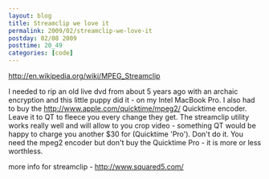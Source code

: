 ```yaml
---
layout: blog
title: Streamclip we love it
permalink: 2009/02/streamclip-we-love-it
postday: 02/08 2009
posttime: 20_49
categories: [code]
---
```


<p><a href="http://en.wikipedia.org/wiki/MPEG_Streamclip">http://en.wikipedia.org/wiki/MPEG_Streamclip</a></p>
<p>I needed to rip an old live dvd from about 5 years ago with an archaic encryption and this little puppy did it - on my Intel MacBook Pro. I also had to buy the <a href="http://www.apple.com/quicktime/mpeg2/">http://www.apple.com/quicktime/mpeg2/</a> Quicktime encoder. Leave it to QT to fleece you every change they get. The streamclip utility works really well and will allow to you crop video - something QT would be happy to charge you another $30 for (Quicktime &#039;Pro&#039;). Don&#039;t do it. You need the mpeg2 encoder but don&#039;t buy the Quicktime Pro - it is more or less worthless.</p>
<p>more info for streamclip - <a href="http://www.squared5.com/">http://www.squared5.com/</a>
